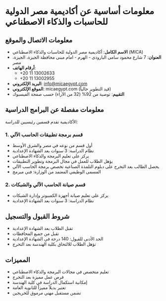 # معلومات أساسية عن أكاديمية مصر الدولية للحاسبات والذكاء الاصطناعي

## معلومات الاتصال والموقع
- **الاسم الكامل**: أكاديمية مصر الدولية للحاسبات والذكاء الاصطناعي (MICA)
- **العنوان**: 7 شارع محمود سامى البارودى - الهرم - امام مبنى محافظة الجيزة، الجيزة، مصر
- **أرقام الهاتف**: 
  - +20 11 13002633
  - +20 11 13002955
- **البريد الإلكتروني**: info@micaegypt.com
- **الموقع الإلكتروني**: micaegypt.com (قيد التطوير حالياً)
- **التقييم**: توصية من 92% (32 من الآراء) حسب صفحة الفيسبوك

## معلومات مفصلة عن البرامج الدراسية
الأكاديمية تقدم قسمين رئيسيين للدراسة:

### 1. قسم برمجة تطبيقات الحاسب الآلي
- أول قسم من نوعه في مصر والشرق الأوسط
- نظام الدراسة: 3 سنوات بعد الشهادة الإعدادية
- يركز على تعليم البرمجة والذكاء الاصطناعي
- يؤهل الطلاب للعمل في مجال البرمجة وتطوير التطبيقات
- يحصل الطالب بعد التخرج على دبلوم التلمذة الصناعية تخصص برمجة الحاسب الآلي
- المسمى الوظيفي المعتمد من الوزارة: فني مبرمج

### 2. قسم صيانة الحاسب الآلي والشبكات
- يركز على تعليم صيانة أجهزة الكمبيوتر وإدارة الشبكات
- نظام الدراسة: 3 سنوات بعد الشهادة الإعدادية

## شروط القبول والتسجيل
- تقبل الطلاب بعد الشهادة الإعدادية
- تقبل من جميع المحافظات
- الحد الأدنى للقبول: 140 درجة في الشهادة الإعدادية
- تؤهل الطلاب للالتحاق بكلية الهندسة بعد التخرج

## المميزات
- تعليم متخصص في مجالات البرمجة والذكاء الاصطناعي
- فرص عمل مميزة بعد التخرج
- إمكانية استكمال الدراسة في كلية الهندسة
- تعتبر بديلاً مميزاً للثانوية العامة
- تضمن مستقبل مهني مرموق للخريجين
